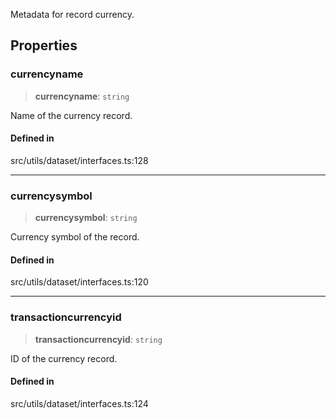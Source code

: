 Metadata for record currency.

## Properties

### currencyname

> **currencyname**: `string`

Name of the currency record.

#### Defined in

src/utils/dataset/interfaces.ts:128

***

### currencysymbol

> **currencysymbol**: `string`

Currency symbol of the record.

#### Defined in

src/utils/dataset/interfaces.ts:120

***

### transactioncurrencyid

> **transactioncurrencyid**: `string`

ID of the currency record.

#### Defined in

src/utils/dataset/interfaces.ts:124
